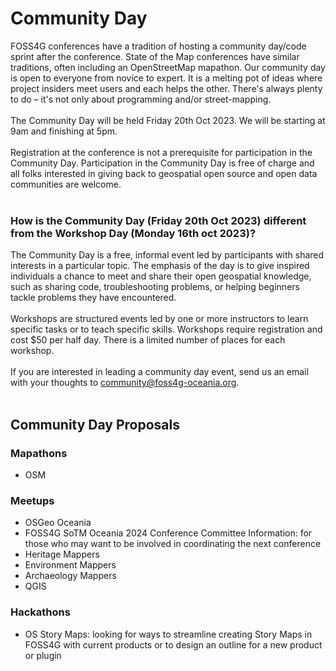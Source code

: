 # Community Day

FOSS4G conferences have a tradition of hosting a community day/code sprint after the conference. State of the Map conferences have similar traditions, often including an OpenStreetMap mapathon. Our community day is open to everyone from novice to expert. It is a melting pot of ideas where project insiders meet users and each helps the other. There's always plenty to do – it's not only about programming and/or street-mapping.
<br /><br />
The Community Day will be held Friday 20th Oct 2023. We will be starting at 9am and finishing at 5pm.
<br /><br />
Registration at the conference is not a prerequisite for participation in the Community Day. Participation in the Community Day is free of charge and all folks interested in giving back to geospatial open source and open data communities are welcome.
<br /><br />

### How is the Community Day (Friday 20th Oct 2023) different from the Workshop Day (Monday 16th oct 2023)?
The Community Day is a free, informal event led by participants with shared interests in a particular topic. The emphasis of the day is to give inspired individuals a chance to meet and share their open geospatial knowledge, such as sharing code, troubleshooting problems, or helping beginners tackle problems they have encountered.
<br /><br />
Workshops are structured events led by one or more instructors to learn specific tasks or to teach specific skills. Workshops require registration and cost $50 per half day. There is a limited number of places for each workshop.
<br /><br />
If you are interested in leading a community day event, send us an email with your thoughts to  [community@foss4g-oceania.org](mailto:community@foss4g-oceania.org).
<br /><br />

## Community Day Proposals

### Mapathons
- OSM<br />

### Meetups
- OSGeo Oceania
- FOSS4G SoTM Oceania 2024 Conference Committee Information: for those who may want to be involved in coordinating the next conference
- Heritage Mappers
- Environment Mappers
- Archaeology Mappers
- QGIS<br />

### Hackathons
- OS Story Maps: looking for ways to streamline creating Story Maps in FOSS4G with current products or to design an outline for a new product or plugin<br />
